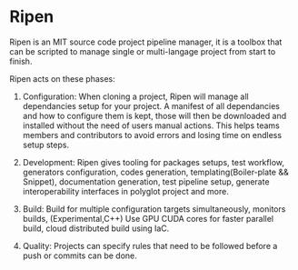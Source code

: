 # Ripen
Ripen is an MIT source code project pipeline manager, it is a toolbox that can be scripted to manage single or multi-langage project from start to finish.

Ripen acts on these phases:

1. Configuration: When cloning a project, Ripen will manage all dependancies setup for your project. A manifest of all dependancies and how to configure them is kept, those will then be downloaded and installed without the need of users manual actions. This helps teams members and contributors to avoid errors and losing time on endless setup steps.

2. Development: Ripen gives tooling for packages setups, test workflow, generators configuration, codes generation, templating(Boiler-plate && Snippet), documentation generation, test pipeline setup, generate interoperability interfaces in polyglot project and more.

3. Build: Build for multiple configuration targets simultaneously, monitors builds, (Experimental,C++) Use GPU CUDA cores for faster parallel build, cloud distributed build using IaC.

4. Quality: Projects can specify rules that need to be followed before a push or commits can be done.
